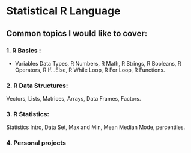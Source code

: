 # Statistical R Language
## Common topics I would like to cover:

### 1. R Basics :
   * Variables Data Types, R Numbers, R Math, R Strings, R Booleans, R Operators, R If...Else, R While Loop, R For Loop, R Functions.
   
### 2. R Data Structures:
   Vectors, Lists, Matrices, Arrays, Data Frames, Factors.

### 3. R Statistics: 
   Statistics Intro, Data Set, Max and Min, Mean Median Mode, percentiles.
   
### 4. Personal projects
   
